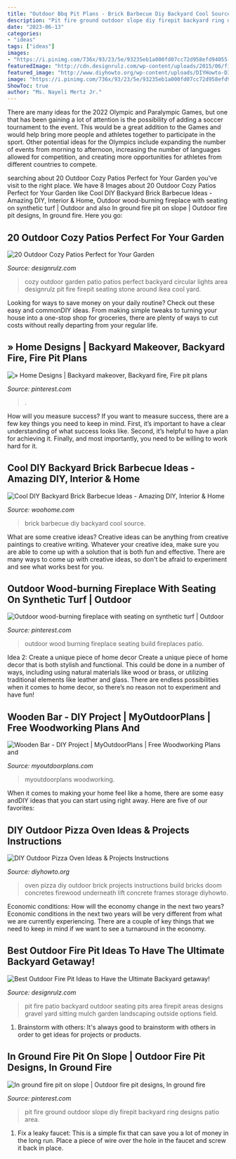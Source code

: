 ```yaml
---
title: "Outdoor Bbq Pit Plans - Brick Barbecue Diy Backyard Cool Source"
description: "Pit fire ground outdoor slope diy firepit backyard ring designs patio area"
date: "2023-06-13"
categories:
- "ideas"
tags: ["ideas"]
images:
- "https://i.pinimg.com/736x/93/23/5e/93235eb1a000fd07cc72d958efd94055--outdoor-fireplaces-wood-burning.jpg"
featuredImage: "http://cdn.designrulz.com/wp-content/uploads/2015/06/fire-pit-patio-Design-Ideas-21.jpg"
featured_image: "http://www.diyhowto.org/wp-content/uploads/DIYHowto-DIY-Outdoor-Pizza-Oven-Ideas-Projects-02.jpg"
image: "https://i.pinimg.com/736x/93/23/5e/93235eb1a000fd07cc72d958efd94055--outdoor-fireplaces-wood-burning.jpg"
ShowToc: true
author: "Ms. Nayeli Mertz Jr."
---
```



There are many ideas for the 2022 Olympic and Paralympic Games, but one that has been gaining a lot of attention is the possibility of adding a soccer tournament to the event. This would be a great addition to the Games and would help bring more people and athletes together to participate in the sport. Other potential ideas for the Olympics include expanding the number of events from morning to afternoon, increasing the number of languages allowed for competition, and creating more opportunities for athletes from different countries to compete.

	

		
searching about 20 Outdoor Cozy Patios Perfect for Your Garden you've visit to the right place. We have 8 Images about 20 Outdoor Cozy Patios Perfect for Your Garden like Cool DIY Backyard Brick Barbecue Ideas - Amazing DIY, Interior &amp; Home, Outdoor wood-burning fireplace with seating on synthetic turf | Outdoor and also In ground fire pit on slope | Outdoor fire pit designs, In ground fire. Here you go:
		
    
## 20 Outdoor Cozy Patios Perfect For Your Garden

<img loading=lazy src="http://cdn.designrulz.com/wp-content/uploads/2012/05/cozy-patio-designrulz-2.jpg" onerror="this.onerror=null;this.src='https://tse3.mm.bing.net/th?id=OIP.NPB781xvAlRfo5zWu2cF4gHaJ4&amp;pid=15.1';" alt="20 Outdoor Cozy Patios Perfect for Your Garden">

_Source: designrulz.com_

>cozy outdoor garden patio patios perfect backyard circular lights area designrulz pit fire firepit seating stone around ikea cool yard. 

	

Looking for ways to save money on your daily routine? Check out these easy and commonDIY ideas. From making simple tweaks to turning your house into a one-stop shop for groceries, there are plenty of ways to cut costs without really departing from your regular life.

    
## » Home Designs | Backyard Makeover, Backyard Fire, Fire Pit Plans

<img loading=lazy src="https://i.pinimg.com/736x/2d/da/c6/2ddac6057164347885e54dc673065618.jpg" onerror="this.onerror=null;this.src='https://tse3.mm.bing.net/th?id=OIP.JgvHThIHgNNlV2heOOcLKgHaJ4&amp;pid=15.1';" alt="» Home Designs | Backyard makeover, Backyard fire, Fire pit plans">

_Source: pinterest.com_

>. 

	

How will you measure success?
If you want to measure success, there are a few key things you need to keep in mind. First, it’s important to have a clear understanding of what success looks like. Second, it’s helpful to have a plan for achieving it. Finally, and most importantly, you need to be willing to work hard for it.

    
## Cool DIY Backyard Brick Barbecue Ideas - Amazing DIY, Interior &amp; Home

<img loading=lazy src="http://www.woohome.com/wp-content/uploads/2016/02/brick-barbecue-tips-10.jpg" onerror="this.onerror=null;this.src='https://tse2.mm.bing.net/th?id=OIP.IVKsWFUE7v_hjwysAkIYJAHaJ4&amp;pid=15.1';" alt="Cool DIY Backyard Brick Barbecue Ideas - Amazing DIY, Interior &amp; Home">

_Source: woohome.com_

>brick barbecue diy backyard cool source. 

	

What are some creative ideas?
Creative ideas can be anything from creative paintings to creative writing. Whatever your creative idea, make sure you are able to come up with a solution that is both fun and effective. There are many ways to come up with creative ideas, so don't be afraid to experiment and see what works best for you.

    
## Outdoor Wood-burning Fireplace With Seating On Synthetic Turf | Outdoor

<img loading=lazy src="https://i.pinimg.com/736x/93/23/5e/93235eb1a000fd07cc72d958efd94055--outdoor-fireplaces-wood-burning.jpg" onerror="this.onerror=null;this.src='https://tse2.mm.bing.net/th?id=OIP.q4TgN9XlF8_DOEu2GzfLkQHaLD&amp;pid=15.1';" alt="Outdoor wood-burning fireplace with seating on synthetic turf | Outdoor">

_Source: pinterest.com_

>outdoor wood burning fireplace seating build fireplaces patio. 

	

Idea 2: Create a unique piece of home decor
Create a unique piece of home decor that is both stylish and functional. This could be done in a number of ways, including using natural materials like wood or brass, or utilizing traditional elements like leather and glass. There are endless possibilities when it comes to home decor, so there’s no reason not to experiment and have fun!

    
## Wooden Bar - DIY Project | MyOutdoorPlans | Free Woodworking Plans And

<img loading=lazy src="http://myoutdoorplans.com/wp-content/uploads/2019/10/DIY-Wooden-Bar.png" onerror="this.onerror=null;this.src='https://tse4.mm.bing.net/th?id=OIP._hzSd8QblRtMO9DoHgY5lwHaKW&amp;pid=15.1';" alt="Wooden Bar - DIY Project | MyOutdoorPlans | Free Woodworking Plans and">

_Source: myoutdoorplans.com_

>myoutdoorplans woodworking. 

	

When it comes to making your home feel like a home, there are some easy andDIY ideas that you can start using right away. Here are five of our favorites: 

    
## DIY Outdoor Pizza Oven Ideas &amp; Projects Instructions

<img loading=lazy src="http://www.diyhowto.org/wp-content/uploads/DIYHowto-DIY-Outdoor-Pizza-Oven-Ideas-Projects-02.jpg" onerror="this.onerror=null;this.src='https://tse3.mm.bing.net/th?id=OIP.QW2wrZP29YEK-hatMGHggAHaOj&amp;pid=15.1';" alt="DIY Outdoor Pizza Oven Ideas &amp; Projects Instructions">

_Source: diyhowto.org_

>oven pizza diy outdoor brick projects instructions build bricks doom concretes firewood underneath lift concrete frames storage diyhowto. 

	

Economic conditions: How will the economy change in the next two years?
Economic conditions in the next two years will be very different from what we are currently experiencing. There are a couple of key things that we need to keep in mind if we want to see a turnaround in the economy.

    
## Best Outdoor Fire Pit Ideas To Have The Ultimate Backyard Getaway!

<img loading=lazy src="http://cdn.designrulz.com/wp-content/uploads/2015/06/fire-pit-patio-Design-Ideas-21.jpg" onerror="this.onerror=null;this.src='https://tse1.mm.bing.net/th?id=OIP.ZIfqc3iT_i3WQRQ6uOWm7QHaE8&amp;pid=15.1';" alt="Best Outdoor Fire Pit Ideas to Have the Ultimate Backyard getaway!">

_Source: designrulz.com_

>pit fire patio backyard outdoor seating pits area firepit areas designs gravel yard sitting mulch garden landscaping outside options field. 

	

1. Brainstorm with others: It's always good to brainstorm with others in order to get ideas for projects or products.

    
## In Ground Fire Pit On Slope | Outdoor Fire Pit Designs, In Ground Fire

<img loading=lazy src="https://i.pinimg.com/736x/d5/78/c7/d578c707f58755c9565073d39843b100.jpg" onerror="this.onerror=null;this.src='https://tse2.mm.bing.net/th?id=OIP.2vXMNGi2OX169PGlpo569AHaJ3&amp;pid=15.1';" alt="In ground fire pit on slope | Outdoor fire pit designs, In ground fire">

_Source: pinterest.com_

>pit fire ground outdoor slope diy firepit backyard ring designs patio area. 

	

1. Fix a leaky faucet: This is a simple fix that can save you a lot of money in the long run. Place a piece of wire over the hole in the faucet and screw it back in place.

